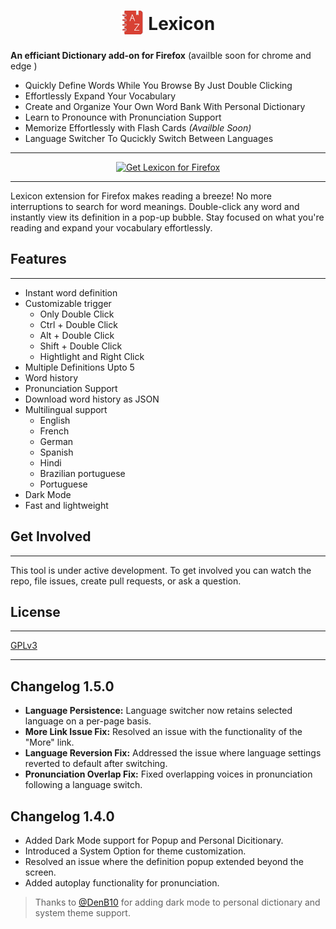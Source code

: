 <h1 align="center"><sub>
<img  src="./icons/lexicon128.png" height="38" width="38">
</sub><strong>Lexicon</strong></h1>

**An efficiant Dictionary add-on for Firefox** (availble soon for chrome and edge )

* Quickly Define Words While You Browse By Just Double Clicking
* Effortlessly Expand Your Vocabulary
* Create and Organize Your Own Word Bank With Personal Dictionary
* Learn to Pronounce with Pronunciation Support
* Memorize Effortlessly with Flash Cards _(Availble Soon)_
* Language Switcher To Qucickly Switch Between Languages



***
<p align="center">
<a href="https://addons.mozilla.org/addon/lexicon/"><img src="https://user-images.githubusercontent.com/585534/107280546-7b9b2a00-6a26-11eb-8f9f-f95932f4bfec.png" alt="Get Lexicon for Firefox"></a>
</p> 

***

Lexicon extension for Firefox makes reading a breeze! No more interruptions to search for word meanings. Double-click any word and instantly view its definition in a pop-up bubble. Stay focused on what you're reading and expand your vocabulary effortlessly.

## Features
---
* Instant word definition
* Customizable trigger 
    * Only Double Click
    * Ctrl + Double Click
    * Alt + Double Click
    * Shift + Double Click
    * Hightlight and Right Click
* Multiple Definitions Upto 5
* Word history
* Pronunciation Support
* Download word history as JSON
* Multilingual support
    * English
    * French 
    * German
    * Spanish
    * Hindi
    * Brazilian portuguese
    * Portuguese
* Dark Mode
* Fast and lightweight




## Get Involved
---
This tool is under active development. To get involved you can watch the repo, file issues, create pull requests, or ask a question.

## License
---
[GPLv3](./LICENSE)



---

## Changelog 1.5.0

- **Language Persistence:** Language switcher now retains selected language on a per-page basis.  
- **More Link Issue Fix:** Resolved an issue with the functionality of the "More" link.  
- **Language Reversion Fix:** Addressed the issue where language settings reverted to default after switching.  
- **Pronunciation Overlap Fix:** Fixed overlapping voices in pronunciation following a language switch.




## Changelog 1.4.0 

* Added Dark Mode support for Popup and Personal Dicitionary.
* Introduced a System Option for theme customization.
* Resolved an issue where the definition popup extended beyond the screen.
* Added autoplay functionality for pronunciation.

> Thanks to <a href="https://github.com/DenB10">@DenB10</a> for adding dark mode to personal dictionary and system theme support.
